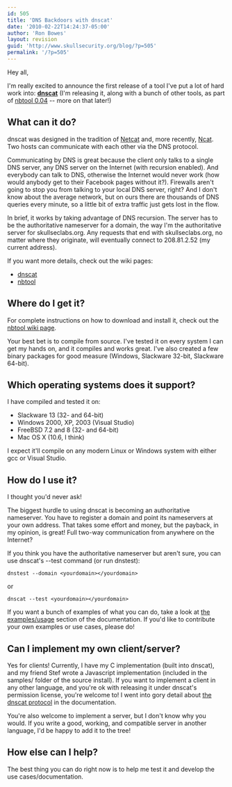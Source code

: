 ```yaml
---
id: 505
title: 'DNS Backdoors with dnscat'
date: '2010-02-22T14:24:37-05:00'
author: 'Ron Bowes'
layout: revision
guid: 'http://www.skullsecurity.org/blog/?p=505'
permalink: '/?p=505'
---
```


Hey all,

I'm really excited to announce the first release of a tool I've put a lot of hard work into: **[dnscat](/wiki/index.php/dnscat)** (I'm releasing it, along with a bunch of other tools, as part of [nbtool 0.04](/wiki/index.php/nbtool) -- more on that later!)

## What can it do?

dnscat was designed in the tradition of [Netcat](http://netcat.sourceforge.net/) and, more recently, [Ncat](http://nmap.org/ncat). Two hosts can communicate with each other via the DNS protocol.

Communicating by DNS is great because the client only talks to a single DNS server, any DNS server on the Internet (with recursion enabled). And everybody can talk to DNS, otherwise the Internet would never work (how would anybody get to their Facebook pages without it?). Firewalls aren't going to stop you from talking to your local DNS server, right? And I don't know about the average network, but on ours there are thousands of DNS queries every minute, so a little bit of extra traffic just gets lost in the flow.

In brief, it works by taking advantage of DNS recursion. The server has to be the authoritative nameserver for a domain, the way I'm the authoritative server for skullseclabs.org. Any requests that end with skullseclabs.org, no matter where they originate, will eventually connect to 208.81.2.52 (my current address).

If you want more details, check out the wiki pages:

- [dnscat](/wiki/index.php/dnscat)
- [nbtool](/wiki/index.php/nbtool)

## Where do I get it?

For complete instructions on how to download and install it, check out the [nbtool wiki page](/wiki/index.php/nbtool).

Your best bet is to compile from source. I've tested it on every system I can get my hands on, and it compiles and works great. I've also created a few binary packages for good measure (Windows, Slackware 32-bit, Slackware 64-bit).

## Which operating systems does it support?

I have compiled and tested it on:

- Slackware 13 (32- and 64-bit)
- Windows 2000, XP, 2003 (Visual Studio)
- FreeBSD 7.2 and 8 (32- and 64-bit)
- Mac OS X (10.6, I think)

I expect it'll compile on any modern Linux or Windows system with either gcc or Visual Studio.

## How do I use it?

I thought you'd never ask!

The biggest hurdle to using dnscat is becoming an authoritative nameserver. You have to register a domain and point its nameservers at your own address. That takes some effort and money, but the payback, in my opinion, is great! Full two-way communication from anywhere on the Internet?

If you think you have the authoritative nameserver but aren't sure, you can use dnscat's --test command (or run dnstest):

```
dnstest --domain <yourdomain></yourdomain>
```

or

```
dnscat --test <yourdomain></yourdomain>
```

If you want a bunch of examples of what you can do, take a look at [the examples/usage](/wiki/index.php/Dnscat#Examples.2Fusage) section of the documentation. If you'd like to contribute your own examples or use cases, please do!

## Can I implement my own client/server?

Yes for clients! Currently, I have my C implementation (built into dnscat), and my friend Stef wrote a Javascript implementation (included in the samples/ folder of the source install). If you want to implement a client in any other language, and you're ok with releasing it under dnscat's permission license, you're welcome to! I went into gory detail about [the dnscat protocol](/wiki/index.php/Dnscat#Protocol) in the documentation.

You're also welcome to implement a server, but I don't know why you would. If you write a good, working, and compatible server in another language, I'd be happy to add it to the tree!

## How else can I help?

The best thing you can do right now is to help me test it and develop the use cases/documentation.